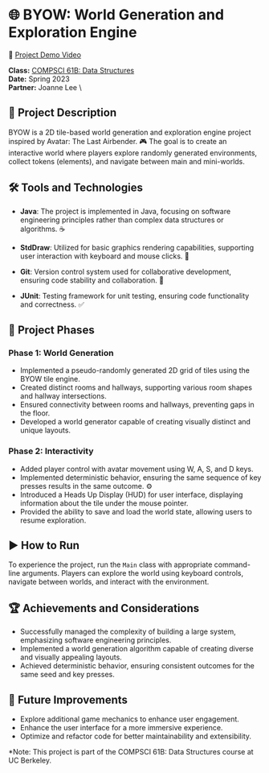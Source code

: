 # 🌐  BYOW: World Generation and Exploration Engine

🎥 [Project Demo Video](https://youtu.be/bQwfuI0wq3M)

**Class:** [COMPSCI 61B: Data Structures](https://sp23.datastructur.es/materials/proj/proj3/) \
**Date:** Spring 2023 \
**Partner:** Joanne Lee \

## 🚀 Project Description

BYOW is a 2D tile-based world generation and exploration engine project inspired by Avatar: The Last Airbender. 🎮 The goal is to create an interactive world where players explore randomly generated environments, collect tokens (elements), and navigate between main and mini-worlds.

## 🛠️ Tools and Technologies

- **Java**: The project is implemented in Java, focusing on software engineering principles rather than complex data structures or algorithms. ☕️

- **StdDraw**: Utilized for basic graphics rendering capabilities, supporting user interaction with keyboard and mouse clicks. 🎨

- **Git**: Version control system used for collaborative development, ensuring code stability and collaboration. 🔄

- **JUnit**: Testing framework for unit testing, ensuring code functionality and correctness. ✅

## 🔄 Project Phases

### Phase 1: World Generation

- Implemented a pseudo-randomly generated 2D grid of tiles using the BYOW tile engine.
- Created distinct rooms and hallways, supporting various room shapes and hallway intersections.
- Ensured connectivity between rooms and hallways, preventing gaps in the floor.
- Developed a world generator capable of creating visually distinct and unique layouts.

### Phase 2: Interactivity

- Added player control with avatar movement using W, A, S, and D keys.
- Implemented deterministic behavior, ensuring the same sequence of key presses results in the same outcome. ⚙️
- Introduced a Heads Up Display (HUD) for user interface, displaying information about the tile under the mouse pointer.
- Provided the ability to save and load the world state, allowing users to resume exploration.

## ▶️ How to Run

To experience the project, run the `Main` class with appropriate command-line arguments. Players can explore the world using keyboard controls, navigate between worlds, and interact with the environment.

## 🏆 Achievements and Considerations

- Successfully managed the complexity of building a large system, emphasizing software engineering principles.
- Implemented a world generation algorithm capable of creating diverse and visually appealing layouts.
- Achieved deterministic behavior, ensuring consistent outcomes for the same seed and key presses.

## 🚀 Future Improvements

- Explore additional game mechanics to enhance user engagement.
- Enhance the user interface for a more immersive experience.
- Optimize and refactor code for better maintainability and extensibility.

*Note: This project is part of the COMPSCI 61B: Data Structures course at UC Berkeley.

